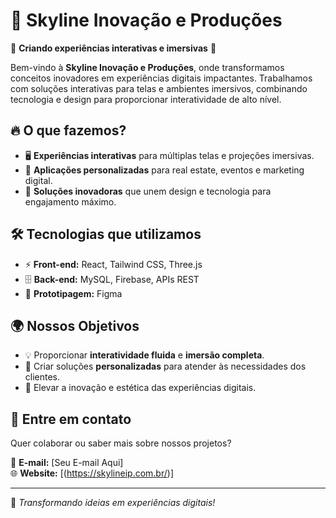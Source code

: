 # 🌌 Skyline Inovação e Produções  

🚀 **Criando experiências interativas e imersivas** 🚀  

Bem-vindo à **Skyline Inovação e Produções**, onde transformamos conceitos inovadores em experiências digitais impactantes. Trabalhamos com soluções interativas para telas e ambientes imersivos, combinando tecnologia e design para proporcionar interatividade de alto nível.  

## 🔥 O que fazemos?  
- 🖥 **Experiências interativas** para múltiplas telas e projeções imersivas.  
- 🏡 **Aplicações personalizadas** para real estate, eventos e marketing digital.  
- 🎨 **Soluções inovadoras** que unem design e tecnologia para engajamento máximo.  

## 🛠 Tecnologias que utilizamos  
- ⚡ **Front-end:** React, Tailwind CSS, Three.js  
- 🗄️ **Back-end:** MySQL, Firebase, APIs REST  
- 🎨 **Prototipagem:** Figma  

## 🌍 Nossos Objetivos  
- 💡 Proporcionar **interatividade fluida** e **imersão completa**.  
- 🎯 Criar soluções **personalizadas** para atender às necessidades dos clientes.  
- 🚀 Elevar a inovação e estética das experiências digitais.  

## 📩 Entre em contato  
Quer colaborar ou saber mais sobre nossos projetos?  

📧 **E-mail:** [Seu E-mail Aqui]  
🌐 **Website:** [(https://skylineip.com.br/)]  

---

🔹 *Transformando ideias em experiências digitais!*  
